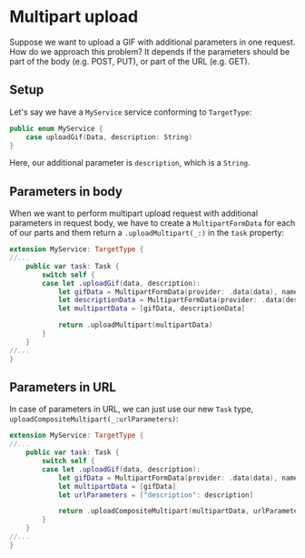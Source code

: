 # Multipart upload

Suppose we want to upload a GIF with additional parameters in one request. How do we approach this problem? It depends if the parameters should be part of the body (e.g. POST, PUT), or part of the URL (e.g. GET).

## Setup

Let's say we have a `MyService` service conforming to `TargetType`:

```swift
public enum MyService {
    case uploadGif(Data, description: String)
}
```

Here, our additional parameter is `description`, which is a `String`.

## Parameters in body

When we want to perform multipart upload request with additional parameters in request body, we have to create a `MultipartFormData` for each of our parts and them return a `.uploadMultipart(_:)` in the `task` property:

```swift
extension MyService: TargetType {
//...
    public var task: Task {
        switch self {
        case let .uploadGif(data, description):
            let gifData = MultipartFormData(provider: .data(data), name: "file", fileName: "gif.gif", mimeType: "image/gif")
            let descriptionData = MultipartFormData(provider: .data(description.data(using: .utf8)!), name: "description")
            let multipartData = [gifData, descriptionData]

            return .uploadMultipart(multipartData)
        }
    }
//...
}
```

## Parameters in URL

In case of parameters in URL, we can just use our new `Task` type, `uploadCompositeMultipart(_:urlParameters)`:

```swift
extension MyService: TargetType {
//...
    public var task: Task {
        switch self {
        case let .uploadGif(data, description):
            let gifData = MultipartFormData(provider: .data(data), name: "file", fileName: "gif.gif", mimeType: "image/gif")
            let multipartData = [gifData]
            let urlParameters = ["description": description]

            return .uploadCompositeMultipart(multipartData, urlParameters: urlParameters)
        }
    }
//...
}
```
